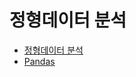 정형데이터 분석
===

- [정형데이터 분석](https://github.com/vive0508/TIL/blob/main/ML_DL/Structured_Data/structured_data.md)
- [Pandas](https://github.com/vive0508/TIL/blob/main/ML_DL/Structured_Data/pandas.md)
